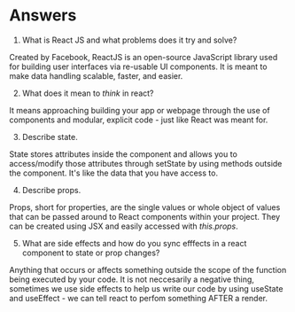 # Answers

1.  What is React JS and what problems does it try and solve?

Created by Facebook, ReactJS is an open-source JavaScript library used for building user interfaces via re-usable UI components. It is meant to make data handling scalable, faster, and easier.

2.  What does it mean to _think_ in react?

It means approaching building your app or webpage through the use of components and modular, explicit code - just like React was meant for.

3.  Describe state.

State stores attributes inside the component and allows you to access/modify those attributes through setState by using methods outside the component. It's like the data that you have access to.

4.  Describe props.

Props, short for properties, are the single values or whole object of values that can be passed around to React components within your project. They can be created using JSX and easily accessed with _this.props_.

5.  What are side effects and how do you sync efffects in a react component to state or prop changes?

Anything that occurs or affects something outside the scope of the function being executed by your code. It is not neccesarily a negative thing, sometimes we use side effects to help us write our code by using useState and useEffect - we can tell react to perfom something AFTER a render.
